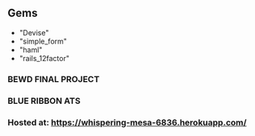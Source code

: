 ## Gems
* "Devise"
* "simple_form"
* "haml"
* "rails_12factor"

### BEWD FINAL PROJECT
### BLUE RIBBON ATS

### Hosted at: https://whispering-mesa-6836.herokuapp.com/